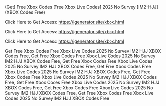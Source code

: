 (Get) Free Xbox Codes [Free Xbox Live Codes] 2025 No Survey [IM2-HJJ] (XBOX Codes Free)

Click Here to Get Access: https://igenerator.site/xbox.html

Click Here to Get Access: https://igenerator.site/xbox.html

Click Here to Get Access: https://igenerator.site/xbox.html

 Get Free Xbox Codes Free Xbox Live Codes 2025 No Survey IM2 HJJ XBOX Codes Free, Get Free Xbox Codes Free Xbox Live Codes 2025 No Survey IM2 HJJ XBOX Codes Free, Get Free Xbox Codes Free Xbox Live Codes 2025 No Survey IM2 HJJ XBOX Codes Free, Get Free Xbox Codes Free Xbox Live Codes 2025 No Survey IM2 HJJ XBOX Codes Free, Get Free Xbox Codes Free Xbox Live Codes 2025 No Survey IM2 HJJ XBOX Codes Free, Get Free Xbox Codes Free Xbox Live Codes 2025 No Survey IM2 HJJ XBOX Codes Free, Get Free Xbox Codes Free Xbox Live Codes 2025 No Survey IM2 HJJ XBOX Codes Free, Get Free Xbox Codes Free Xbox Live Codes 2025 No Survey IM2 HJJ XBOX Codes Free
